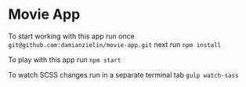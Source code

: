 # Movie App 

To start working with this app run once
`git@github.com:damianzielin/movie-app.git`
next run 
`npm install`

To play with this app run
`npm start`

To watch SCSS changes run in a separate terminal tab
`gulp watch-sass`
